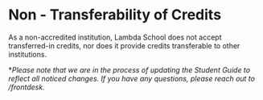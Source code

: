 # Non - Transferability of Credits

As a non-accredited institution, Lambda School does not accept transferred-in credits, nor does it provide credits transferable to other institutions.

**Please note that we are in the process of updating the Student Guide to reflect all noticed changes. If you have any questions, please reach out to /frontdesk.*